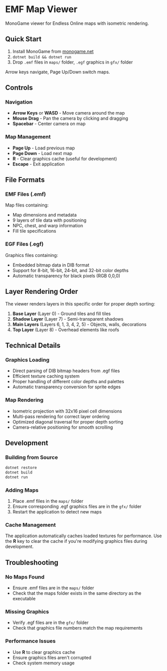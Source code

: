 # EMF Map Viewer

MonoGame viewer for Endless Online maps with isometric rendering.

## Quick Start

1. Install MonoGame from [monogame.net](https://www.monogame.net/downloads/)
2. `dotnet build && dotnet run`
3. Drop `.emf` files in `maps/` folder, `.egf` graphics in `gfx/` folder

Arrow keys navigate, Page Up/Down switch maps.

## Controls

### Navigation
- **Arrow Keys** or **WASD** - Move camera around the map
- **Mouse Drag** - Pan the camera by clicking and dragging
- **Spacebar** - Center camera on map

### Map Management
- **Page Up** - Load previous map
- **Page Down** - Load next map
- **R** - Clear graphics cache (useful for development)
- **Escape** - Exit application

## File Formats

### EMF Files (.emf)
Map files containing:
- Map dimensions and metadata
- 9 layers of tile data with positioning
- NPC, chest, and warp information
- Fill tile specifications

### EGF Files (.egf)
Graphics files containing:
- Embedded bitmap data in DIB format
- Support for 8-bit, 16-bit, 24-bit, and 32-bit color depths
- Automatic transparency for black pixels (RGB 0,0,0)

## Layer Rendering Order

The viewer renders layers in this specific order for proper depth sorting:

1. **Base Layer** (Layer 0) - Ground tiles and fill tiles
2. **Shadow Layer** (Layer 7) - Semi-transparent shadows
3. **Main Layers** (Layers 6, 1, 3, 4, 2, 5) - Objects, walls, decorations
4. **Top Layer** (Layer 8) - Overhead elements like roofs

## Technical Details

### Graphics Loading
- Direct parsing of DIB bitmap headers from .egf files
- Efficient texture caching system
- Proper handling of different color depths and palettes
- Automatic transparency conversion for sprite edges

### Map Rendering
- Isometric projection with 32x16 pixel cell dimensions
- Multi-pass rendering for correct layer ordering
- Optimized diagonal traversal for proper depth sorting
- Camera-relative positioning for smooth scrolling

## Development

### Building from Source
```bash
dotnet restore
dotnet build
dotnet run
```

### Adding Maps
1. Place .emf files in the `maps/` folder
2. Ensure corresponding .egf graphics files are in the `gfx/` folder
3. Restart the application to detect new maps

### Cache Management
The application automatically caches loaded textures for performance. Use the **R** key to clear the cache if you're modifying graphics files during development.

## Troubleshooting

### No Maps Found
- Ensure .emf files are in the `maps/` folder
- Check that the maps folder exists in the same directory as the executable

### Missing Graphics
- Verify .egf files are in the `gfx/` folder
- Check that graphics file numbers match the map requirements

### Performance Issues
- Use **R** to clear graphics cache
- Ensure graphics files aren't corrupted
- Check system memory usage

